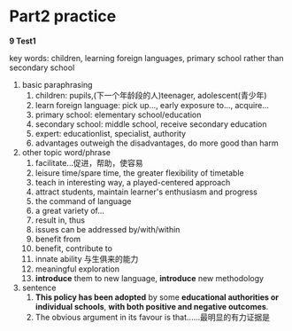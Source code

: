# Part2 practice
**9 Test1**

key words: children, learning foreign languages, primary school rather than secondary school

1. basic paraphrasing
	1. children: pupils,(下一个年龄段的人)teenager, adolescent(青少年)
	2. learn foreign language: pick up..., early exposure to..., acquire...
	3. primary school: elementary school/education
	4. secondary school: middle school, receive secondary education
	5. expert: educationlist, specialist, authority
	6. advantages outweigh the disadvantages, do more good than harm
2. other topic word/phrase
	1. facilitate...促进，帮助，使容易
	2. leisure time/spare time, the greater flexibility of timetable
	3. teach in interesting way, a played-centered approach
	4. attract students, maintain learner's enthusiasm and progress
	5. the command of language
	6. a great variety of...
	7. result in, thus
	8. issues can be addressed by/with/within
	9. benefit from
	10. benefit, contribute to
	11. innate ability 与生俱来的能力
	12. meaningful exploration
	13. **introduce** them to new language, **introduce** new methodology
3. sentence
	1. **This policy has been adopted** by some **educational authorities or individual schools**, **with both positive and negative outcomes**.
	2. The obvious argument in its favour is that......最明显的有力证据是